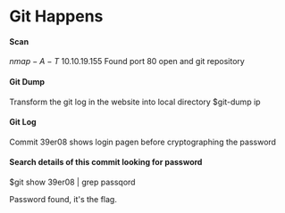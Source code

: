 # Git Happens

#### Scan 
$nmap -A -T$ 10.10.19.155
Found port 80 open and git repository

#### Git Dump
Transform the git log in the website into local directory
$git-dump ip

#### Git Log
Commit 39er08 shows login pagen before cryptographing the password

#### Search details of this commit looking for password
$git show 39er08 | grep passqord

Password found, it's the flag. 
